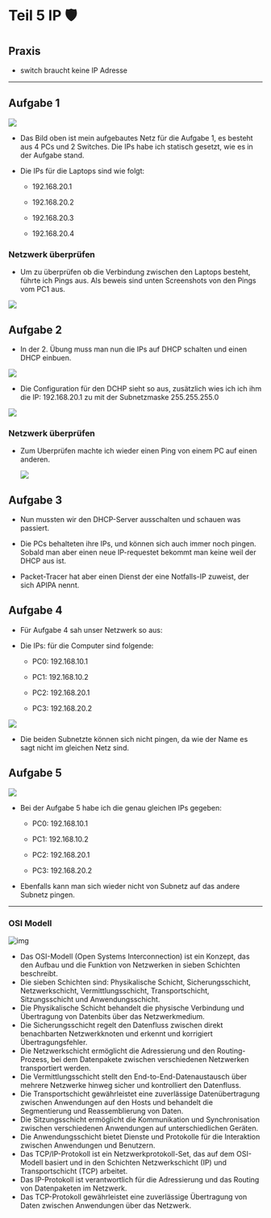 # Teil 5 IP 🛡

## Praxis

- switch braucht keine IP Adresse
---

## Aufgabe 1

![](../images/A1.png)

- Das Bild oben ist mein aufgebautes Netz für die Aufgabe 1, es besteht aus 4 PCs und 2 Switches. Die IPs habe ich statisch gesetzt, wie es in der Aufgabe stand.

- Die IPs für die Laptops sind wie folgt:

  - 192.168.20.1

  - 192.168.20.2

  - 192.168.20.3

  - 192.168.20.4

### Netzwerk überprüfen

- Um zu überprüfen ob die Verbindung zwischen den Laptops besteht, führte ich Pings aus. Als beweis sind unten Screenshots von den Pings vom PC1 aus.

![](../images/Pings.png)

 

## Aufgabe 2

- In der 2. Übung muss man nun die IPs auf DHCP schalten und einen DHCP einbuen.

![](../images/dhcp1.png)

- Die Configuration für den DCHP sieht so aus, zusätzlich wies ich ich ihm die IP: 192.168.20.1 zu mit der Subnetzmaske 255.255.255.0

![](../images/dhcpconf.png)

### Netzwerk überprüfen

- Zum Uberprüfen machte ich wieder einen Ping von einem PC auf einen anderen.

  ![](../images/ping2.png)

## Aufgabe 3

- Nun mussten wir den DHCP-Server ausschalten und schauen was passiert.

- Die PCs behalteten ihre IPs, und können sich auch immer noch pingen. Sobald man aber einen neue IP-requestet bekommt man keine weil der DHCP aus ist.

- Packet-Tracer hat aber einen Dienst der eine Notfalls-IP zuweist, der sich APIPA nennt.

## Aufgabe 4

- Für Aufgabe 4 sah unser Netzwerk so aus:

- Die IPs: für die Computer sind folgende:

  - PC0: 192.168.10.1

  - PC1: 192.168.10.2

  - PC2: 192.168.20.1

  - PC3: 192.168.20.2

 

 ![](../images/a4.png)

- Die beiden Subnetzte können sich nicht pingen, da wie der Name es sagt nicht im gleichen Netz sind.

## Aufgabe 5

 ![](../images/A5.png)

 - Bei der Aufgabe 5 habe ich die genau gleichen IPs gegeben:

    - PC0: 192.168.10.1

    - PC1: 192.168.10.2

    - PC2: 192.168.20.1

    - PC3: 192.168.20.2

- Ebenfalls kann man sich wieder nicht von Subnetz auf das andere Subnetz pingen.

---

### OSI Modell

![img](../images/osimodell.png)

- Das OSI-Modell (Open Systems Interconnection) ist ein Konzept, das den Aufbau und die Funktion von Netzwerken in sieben Schichten beschreibt.
- Die sieben Schichten sind: Physikalische Schicht, Sicherungsschicht, Netzwerkschicht, Vermittlungsschicht, Transportschicht, Sitzungsschicht und Anwendungsschicht.
- Die Physikalische Schicht behandelt die physische Verbindung und Übertragung von Datenbits über das Netzwerkmedium.
- Die Sicherungsschicht regelt den Datenfluss zwischen direkt benachbarten Netzwerkknoten und erkennt und korrigiert Übertragungsfehler.
- Die Netzwerkschicht ermöglicht die Adressierung und den Routing-Prozess, bei dem Datenpakete zwischen verschiedenen Netzwerken transportiert werden.
- Die Vermittlungsschicht stellt den End-to-End-Datenaustausch über mehrere Netzwerke hinweg sicher und kontrolliert den Datenfluss.
- Die Transportschicht gewährleistet eine zuverlässige Datenübertragung zwischen Anwendungen auf den Hosts und behandelt die Segmentierung und Reassemblierung von Daten.
- Die Sitzungsschicht ermöglicht die Kommunikation und Synchronisation zwischen verschiedenen Anwendungen auf unterschiedlichen Geräten.
- Die Anwendungsschicht bietet Dienste und Protokolle für die Interaktion zwischen Anwendungen und Benutzern.
- Das TCP/IP-Protokoll ist ein Netzwerkprotokoll-Set, das auf dem OSI-Modell basiert und in den Schichten Netzwerkschicht (IP) und Transportschicht (TCP) arbeitet.
- Das IP-Protokoll ist verantwortlich für die Adressierung und das Routing von Datenpaketen im Netzwerk.
- Das TCP-Protokoll gewährleistet eine zuverlässige Übertragung von Daten zwischen Anwendungen über das Netzwerk.